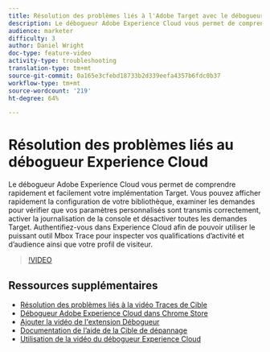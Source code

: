 ```yaml
---
title: Résolution des problèmes liés à l'Adobe Target avec le débogueur Experience Cloud
description: Le débogueur Adobe Experience Cloud vous permet de comprendre rapidement et facilement votre implémentation Target. Vous pouvez afficher rapidement la configuration de votre bibliothèque, examiner les demandes pour vérifier que vos paramètres personnalisés sont transmis correctement, activer la journalisation de la console et désactiver toutes les demandes Target. Authentifiez-vous dans Experience Cloud afin de pouvoir utiliser le puissant outil Mbox Trace pour inspecter vos qualifications d’activité et d’audience ainsi que votre profil de visiteur.
audience: marketer
difficulty: 3
author: Daniel Wright
doc-type: feature-video
activity-type: troubleshooting
translation-type: tm+mt
source-git-commit: 0a165e3cfebd18733b2d339eefa4357b6fdc0b37
workflow-type: tm+mt
source-wordcount: '219'
ht-degree: 64%

---
```



# Résolution des problèmes liés au débogueur Experience Cloud

Le débogueur Adobe Experience Cloud vous permet de comprendre rapidement et facilement votre implémentation Target. Vous pouvez afficher rapidement la configuration de votre bibliothèque, examiner les demandes pour vérifier que vos paramètres personnalisés sont transmis correctement, activer la journalisation de la console et désactiver toutes les demandes Target. Authentifiez-vous dans Experience Cloud afin de pouvoir utiliser le puissant outil Mbox Trace pour inspecter vos qualifications d’activité et d’audience ainsi que votre profil de visiteur.

>[!VIDEO](https://video.tv.adobe.com/v/23115/?quality=12)

## Ressources supplémentaires

* [Résolution des problèmes liés à la vidéo Traces de Cible](troubleshoot-with-target-traces.md)
* [Débogueur Adobe Experience Cloud dans Chrome Store](https://chrome.google.com/webstore/detail/adobe-experience-cloud-de/ocdmogmohccmeicdhlhhgepeaijenapj)
* [Ajouter la vidéo de l&#39;extension Débogueur](https://docs.adobe.com/content/help/en/core-services-learn/tutorials/debugger/add-the-extension.html)
* [Documentation de l’aide de la Cible de dépannage](https://docs.adobe.com/content/help/en/target/using/troubleshoot/troubleshooting-target.html)
* [Utilisation de la vidéo du débogueur Experience Cloud](https://docs.adobe.com/content/help/en/core-services-learn/tutorials/debugger/use-the-experience-cloud-debugger.html)